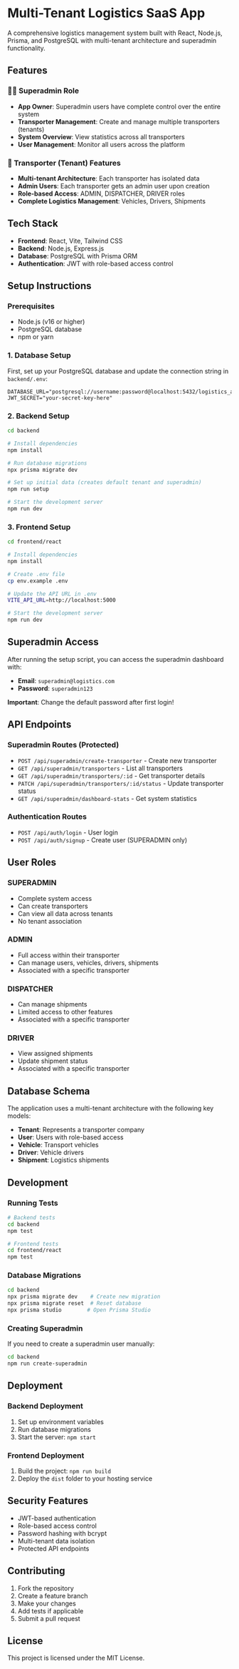 # Multi-Tenant Logistics SaaS App

A comprehensive logistics management system built with React, Node.js, Prisma, and PostgreSQL with multi-tenant architecture and superadmin functionality.

## Features

### 🧑‍💼 Superadmin Role
- **App Owner**: Superadmin users have complete control over the entire system
- **Transporter Management**: Create and manage multiple transporters (tenants)
- **System Overview**: View statistics across all transporters
- **User Management**: Monitor all users across the platform

### 🏢 Transporter (Tenant) Features
- **Multi-tenant Architecture**: Each transporter has isolated data
- **Admin Users**: Each transporter gets an admin user upon creation
- **Role-based Access**: ADMIN, DISPATCHER, DRIVER roles
- **Complete Logistics Management**: Vehicles, Drivers, Shipments

## Tech Stack

- **Frontend**: React, Vite, Tailwind CSS
- **Backend**: Node.js, Express.js
- **Database**: PostgreSQL with Prisma ORM
- **Authentication**: JWT with role-based access control

## Setup Instructions

### Prerequisites
- Node.js (v16 or higher)
- PostgreSQL database
- npm or yarn

### 1. Database Setup

First, set up your PostgreSQL database and update the connection string in `backend/.env`:

```env
DATABASE_URL="postgresql://username:password@localhost:5432/logistics_app"
JWT_SECRET="your-secret-key-here"
```

### 2. Backend Setup

```bash
cd backend

# Install dependencies
npm install

# Run database migrations
npx prisma migrate dev

# Set up initial data (creates default tenant and superadmin)
npm run setup

# Start the development server
npm run dev
```

### 3. Frontend Setup

```bash
cd frontend/react

# Install dependencies
npm install

# Create .env file
cp env.example .env

# Update the API URL in .env
VITE_API_URL=http://localhost:5000

# Start the development server
npm run dev
```

## Superadmin Access

After running the setup script, you can access the superadmin dashboard with:

- **Email**: `superadmin@logistics.com`
- **Password**: `superadmin123`

**Important**: Change the default password after first login!

## API Endpoints

### Superadmin Routes (Protected)
- `POST /api/superadmin/create-transporter` - Create new transporter
- `GET /api/superadmin/transporters` - List all transporters
- `GET /api/superadmin/transporters/:id` - Get transporter details
- `PATCH /api/superadmin/transporters/:id/status` - Update transporter status
- `GET /api/superadmin/dashboard-stats` - Get system statistics

### Authentication Routes
- `POST /api/auth/login` - User login
- `POST /api/auth/signup` - Create user (SUPERADMIN only)

## User Roles

### SUPERADMIN
- Complete system access
- Can create transporters
- Can view all data across tenants
- No tenant association

### ADMIN
- Full access within their transporter
- Can manage users, vehicles, drivers, shipments
- Associated with a specific transporter

### DISPATCHER
- Can manage shipments
- Limited access to other features
- Associated with a specific transporter

### DRIVER
- View assigned shipments
- Update shipment status
- Associated with a specific transporter

## Database Schema

The application uses a multi-tenant architecture with the following key models:

- **Tenant**: Represents a transporter company
- **User**: Users with role-based access
- **Vehicle**: Transport vehicles
- **Driver**: Vehicle drivers
- **Shipment**: Logistics shipments

## Development

### Running Tests
```bash
# Backend tests
cd backend
npm test

# Frontend tests
cd frontend/react
npm test
```

### Database Migrations
```bash
cd backend
npx prisma migrate dev    # Create new migration
npx prisma migrate reset  # Reset database
npx prisma studio        # Open Prisma Studio
```

### Creating Superadmin
If you need to create a superadmin user manually:

```bash
cd backend
npm run create-superadmin
```

## Deployment

### Backend Deployment
1. Set up environment variables
2. Run database migrations
3. Start the server: `npm start`

### Frontend Deployment
1. Build the project: `npm run build`
2. Deploy the `dist` folder to your hosting service

## Security Features

- JWT-based authentication
- Role-based access control
- Password hashing with bcrypt
- Multi-tenant data isolation
- Protected API endpoints

## Contributing

1. Fork the repository
2. Create a feature branch
3. Make your changes
4. Add tests if applicable
5. Submit a pull request

## License

This project is licensed under the MIT License. 